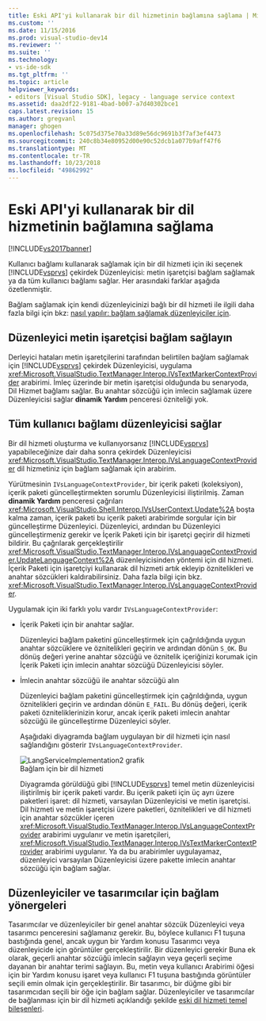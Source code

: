 ```yaml
---
title: Eski API'yi kullanarak bir dil hizmetinin bağlamına sağlama | Microsoft Docs
ms.custom: ''
ms.date: 11/15/2016
ms.prod: visual-studio-dev14
ms.reviewer: ''
ms.suite: ''
ms.technology:
- vs-ide-sdk
ms.tgt_pltfrm: ''
ms.topic: article
helpviewer_keywords:
- editors [Visual Studio SDK], legacy - language service context
ms.assetid: daa2df22-9181-4bad-b007-a7d40302bce1
caps.latest.revision: 15
ms.author: gregvanl
manager: ghogen
ms.openlocfilehash: 5c075d375e70a33d89e56dc9691b3f7af3ef4473
ms.sourcegitcommit: 240c8b34e80952d00e90c52dcb1a077b9aff47f6
ms.translationtype: MT
ms.contentlocale: tr-TR
ms.lasthandoff: 10/23/2018
ms.locfileid: "49862992"
---
```

# <a name="providing-a-language-service-context-by-using-the-legacy-api"></a>Eski API'yi kullanarak bir dil hizmetinin bağlamına sağlama
[!INCLUDE[vs2017banner](../includes/vs2017banner.md)]

Kullanıcı bağlamı kullanarak sağlamak için bir dil hizmeti için iki seçenek [!INCLUDE[vsprvs](../includes/vsprvs-md.md)] çekirdek Düzenleyicisi: metin işaretçisi bağlam sağlamak ya da tüm kullanıcı bağlamı sağlar. Her arasındaki farklar aşağıda özetlenmiştir.  
  
 Bağlam sağlamak için kendi düzenleyicinizi bağlı bir dil hizmeti ile ilgili daha fazla bilgi için bkz: [nasıl yapılır: bağlam sağlamak düzenleyiciler için](../extensibility/how-to-provide-context-for-editors.md).  
  
## <a name="provide-text-marker-context-to-the-editor"></a>Düzenleyici metin işaretçisi bağlam sağlayın  
 Derleyici hataları metin işaretçilerini tarafından belirtilen bağlam sağlamak için [!INCLUDE[vsprvs](../includes/vsprvs-md.md)] çekirdek Düzenleyicisi, uygulama <xref:Microsoft.VisualStudio.TextManager.Interop.IVsTextMarkerContextProvider> arabirimi. İmleç üzerinde bir metin işaretçisi olduğunda bu senaryoda, Dil Hizmet bağlamı sağlar. Bu anahtar sözcüğü için imlecin sağlamak üzere Düzenleyicisi sağlar **dinamik Yardım** penceresi özniteliği yok.  
  
## <a name="provide-all-user-context-to-the-editor"></a>Tüm kullanıcı bağlamı düzenleyicisi sağlar  
 Bir dil hizmeti oluşturma ve kullanıyorsanız [!INCLUDE[vsprvs](../includes/vsprvs-md.md)] yapabileceğinize dair daha sonra çekirdek Düzenleyicisi <xref:Microsoft.VisualStudio.TextManager.Interop.IVsLanguageContextProvider> dil hizmetiniz için bağlam sağlamak için arabirim.  
  
 Yürütmesinin `IVsLanguageContextProvider`, bir içerik paketi (koleksiyon), içerik paketi güncelleştirmekten sorumlu Düzenleyicisi iliştirilmiş. Zaman **dinamik Yardım** penceresi çağrıları <xref:Microsoft.VisualStudio.Shell.Interop.IVsUserContext.Update%2A> boşta kalma zaman, içerik paketi bu içerik paketi arabirimde sorgular için bir güncelleştirme Düzenleyici. Düzenleyici, ardından bu Düzenleyici güncelleştirmeniz gerekir ve İçerik Paketi için bir işaretçi geçirir dil hizmeti bildirir. Bu çağrılarak gerçekleştirilir <xref:Microsoft.VisualStudio.TextManager.Interop.IVsLanguageContextProvider.UpdateLanguageContext%2A> düzenleyicisinden yöntemi için dil hizmeti. İçerik Paketi için işaretçiyi kullanarak dil hizmeti artık ekleyip öznitelikleri ve anahtar sözcükleri kaldırabilirsiniz. Daha fazla bilgi için bkz. <xref:Microsoft.VisualStudio.TextManager.Interop.IVsLanguageContextProvider>.  
  
 Uygulamak için iki farklı yolu vardır `IVsLanguageContextProvider`:  
  
- İçerik Paketi için bir anahtar sağlar.  
  
   Düzenleyici bağlam paketini güncelleştirmek için çağrıldığında uygun anahtar sözcüklere ve öznitelikleri geçirin ve ardından dönün `S_OK`. Bu dönüş değeri yerine anahtar sözcüğü ve öznitelik içeriğinizi korumak için İçerik Paketi için imlecin anahtar sözcüğü Düzenleyicisi söyler.  
  
- İmlecin anahtar sözcüğü ile anahtar sözcüğü alın  
  
   Düzenleyici bağlam paketini güncelleştirmek için çağrıldığında, uygun öznitelikleri geçirin ve ardından dönün `E_FAIL`. Bu dönüş değeri, içerik paketi özniteliklerinizin korur, ancak içerik paketi imlecin anahtar sözcüğü ile güncelleştirme Düzenleyici söyler.  
  
  Aşağıdaki diyagramda bağlam uygulayan bir dil hizmeti için nasıl sağlandığını gösterir `IVsLanguageContextProvider`.  
  
  ![LangServiceImplementation2 grafik](../extensibility/media/vslanguageservice2.gif "vsLanguageService2")  
  Bağlam için bir dil hizmeti  
  
  Diyagramda görüldüğü gibi [!INCLUDE[vsprvs](../includes/vsprvs-md.md)] temel metin düzenleyicisi iliştirilmiş bir içerik paketi vardır. Bu içerik paketi için üç ayrı üzere paketleri işaret: dil hizmeti, varsayılan Düzenleyicisi ve metin işaretçisi. Dil hizmeti ve metin işaretçisi üzere paketleri, öznitelikleri ve dil hizmeti için anahtar sözcükler içeren <xref:Microsoft.VisualStudio.TextManager.Interop.IVsLanguageContextProvider> arabirimi uygulanır ve metin işaretçileri, <xref:Microsoft.VisualStudio.TextManager.Interop.IVsTextMarkerContextProvider> arabirimi uygulanır. Ya da bu arabirimler uygulayamaz, düzenleyici varsayılan Düzenleyicisi üzere pakette imlecin anahtar sözcüğü için bağlam sağlar.  
  
## <a name="context-guidelines-for-editors-and-designers"></a>Düzenleyiciler ve tasarımcılar için bağlam yönergeleri  
 Tasarımcılar ve düzenleyiciler bir genel anahtar sözcük Düzenleyici veya tasarımcı penceresini sağlamanız gerekir. Bu, böylece kullanıcı F1 tuşuna bastığında genel, ancak uygun bir Yardım konusu Tasarımcı veya düzenleyicide için görüntüler gerçekleştirilir. Bir düzenleyici gerekir Buna ek olarak, geçerli anahtar sözcüğü imlecin sağlayın veya geçerli seçime dayanan bir anahtar terimi sağlayın. Bu, metin veya kullanıcı Arabirimi öğesi için bir Yardım konusu işaret veya kullanıcı F1 tuşuna bastığında görüntüler seçili emin olmak için gerçekleştirilir. Bir tasarımcı, bir düğme gibi bir tasarımcıdan seçili bir öğe için bağlam sağlar. Düzenleyiciler ve tasarımcılar de bağlanması için bir dil hizmeti açıklandığı şekilde [eski dil hizmeti temel bileşenleri](../extensibility/internals/legacy-language-service-essentials.md).

